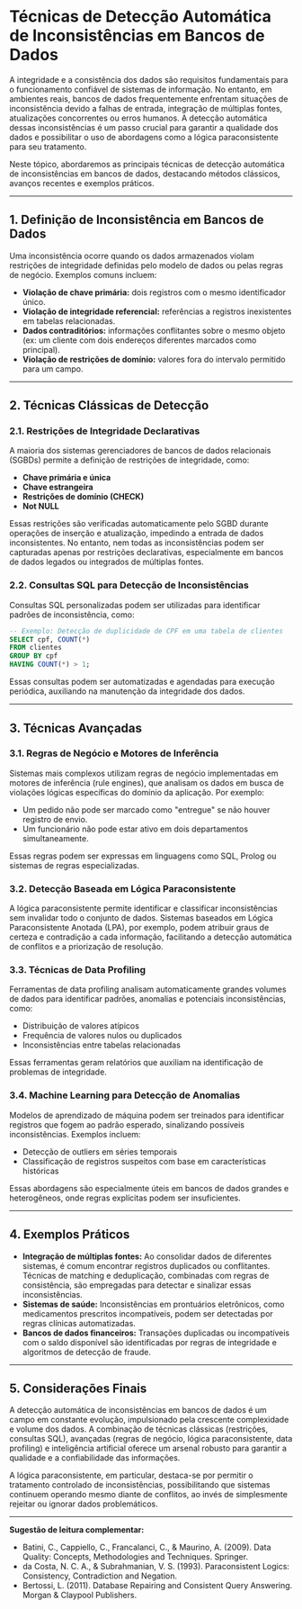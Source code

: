 # Técnicas de Detecção Automática de Inconsistências em Bancos de Dados

A integridade e a consistência dos dados são requisitos fundamentais para o funcionamento confiável de sistemas de informação. No entanto, em ambientes reais, bancos de dados frequentemente enfrentam situações de inconsistência devido a falhas de entrada, integração de múltiplas fontes, atualizações concorrentes ou erros humanos. A detecção automática dessas inconsistências é um passo crucial para garantir a qualidade dos dados e possibilitar o uso de abordagens como a lógica paraconsistente para seu tratamento.

Neste tópico, abordaremos as principais técnicas de detecção automática de inconsistências em bancos de dados, destacando métodos clássicos, avanços recentes e exemplos práticos.

___

## 1. Definição de Inconsistência em Bancos de Dados

Uma inconsistência ocorre quando os dados armazenados violam restrições de integridade definidas pelo modelo de dados ou pelas regras de negócio. Exemplos comuns incluem:

- **Violação de chave primária:** dois registros com o mesmo identificador único.
- **Violação de integridade referencial:** referências a registros inexistentes em tabelas relacionadas.
- **Dados contraditórios:** informações conflitantes sobre o mesmo objeto (ex: um cliente com dois endereços diferentes marcados como principal).
- **Violação de restrições de domínio:** valores fora do intervalo permitido para um campo.

___

## 2. Técnicas Clássicas de Detecção

### 2.1. Restrições de Integridade Declarativas

A maioria dos sistemas gerenciadores de bancos de dados relacionais (SGBDs) permite a definição de restrições de integridade, como:

- **Chave primária e única**
- **Chave estrangeira**
- **Restrições de domínio (CHECK)**
- **Not NULL**

Essas restrições são verificadas automaticamente pelo SGBD durante operações de inserção e atualização, impedindo a entrada de dados inconsistentes. No entanto, nem todas as inconsistências podem ser capturadas apenas por restrições declarativas, especialmente em bancos de dados legados ou integrados de múltiplas fontes.

### 2.2. Consultas SQL para Detecção de Inconsistências

Consultas SQL personalizadas podem ser utilizadas para identificar padrões de inconsistência, como:

```sql
-- Exemplo: Detecção de duplicidade de CPF em uma tabela de clientes
SELECT cpf, COUNT(*)
FROM clientes
GROUP BY cpf
HAVING COUNT(*) > 1;
```

Essas consultas podem ser automatizadas e agendadas para execução periódica, auxiliando na manutenção da integridade dos dados.

___

## 3. Técnicas Avançadas

### 3.1. Regras de Negócio e Motores de Inferência

Sistemas mais complexos utilizam regras de negócio implementadas em motores de inferência (rule engines), que analisam os dados em busca de violações lógicas específicas do domínio da aplicação. Por exemplo:

- Um pedido não pode ser marcado como "entregue" se não houver registro de envio.
- Um funcionário não pode estar ativo em dois departamentos simultaneamente.

Essas regras podem ser expressas em linguagens como SQL, Prolog ou sistemas de regras especializadas.

### 3.2. Detecção Baseada em Lógica Paraconsistente

A lógica paraconsistente permite identificar e classificar inconsistências sem invalidar todo o conjunto de dados. Sistemas baseados em Lógica Paraconsistente Anotada (LPA), por exemplo, podem atribuir graus de certeza e contradição a cada informação, facilitando a detecção automática de conflitos e a priorização de resolução.

### 3.3. Técnicas de Data Profiling

Ferramentas de data profiling analisam automaticamente grandes volumes de dados para identificar padrões, anomalias e potenciais inconsistências, como:

- Distribuição de valores atípicos
- Frequência de valores nulos ou duplicados
- Inconsistências entre tabelas relacionadas

Essas ferramentas geram relatórios que auxiliam na identificação de problemas de integridade.

### 3.4. Machine Learning para Detecção de Anomalias

Modelos de aprendizado de máquina podem ser treinados para identificar registros que fogem ao padrão esperado, sinalizando possíveis inconsistências. Exemplos incluem:

- Detecção de outliers em séries temporais
- Classificação de registros suspeitos com base em características históricas

Essas abordagens são especialmente úteis em bancos de dados grandes e heterogêneos, onde regras explícitas podem ser insuficientes.

___

## 4. Exemplos Práticos

- **Integração de múltiplas fontes:** Ao consolidar dados de diferentes sistemas, é comum encontrar registros duplicados ou conflitantes. Técnicas de matching e deduplicação, combinadas com regras de consistência, são empregadas para detectar e sinalizar essas inconsistências.
- **Sistemas de saúde:** Inconsistências em prontuários eletrônicos, como medicamentos prescritos incompatíveis, podem ser detectadas por regras clínicas automatizadas.
- **Bancos de dados financeiros:** Transações duplicadas ou incompatíveis com o saldo disponível são identificadas por regras de integridade e algoritmos de detecção de fraude.

___

## 5. Considerações Finais

A detecção automática de inconsistências em bancos de dados é um campo em constante evolução, impulsionado pela crescente complexidade e volume dos dados. A combinação de técnicas clássicas (restrições, consultas SQL), avançadas (regras de negócio, lógica paraconsistente, data profiling) e inteligência artificial oferece um arsenal robusto para garantir a qualidade e a confiabilidade das informações.

A lógica paraconsistente, em particular, destaca-se por permitir o tratamento controlado de inconsistências, possibilitando que sistemas continuem operando mesmo diante de conflitos, ao invés de simplesmente rejeitar ou ignorar dados problemáticos.

___

**Sugestão de leitura complementar:**  
- Batini, C., Cappiello, C., Francalanci, C., & Maurino, A. (2009). Data Quality: Concepts, Methodologies and Techniques. Springer.  
- da Costa, N. C. A., & Subrahmanian, V. S. (1993). Paraconsistent Logics: Consistency, Contradiction and Negation.  
- Bertossi, L. (2011). Database Repairing and Consistent Query Answering. Morgan & Claypool Publishers.
